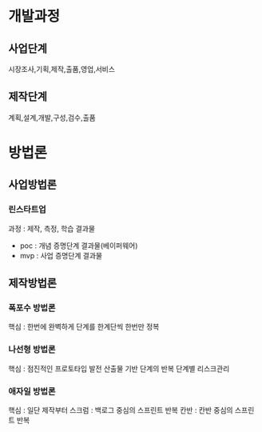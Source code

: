 # 개발과정
## 사업단계
시장조사,기획,제작,출품,영업,서비스

## 제작단계
계획,설계,개발,구성,검수,출품

# 방법론
## 사업방법론
### 린스타트업
과정 : 제작, 측정, 학습
결과물
- poc : 개념 증명단계 결과물(베이퍼웨어)
- mvp : 사업 증명단계 결과물

## 제작방법론
### 폭포수 방법론
핵심 : 한번에 완벽하게
단계를 한계단씩 한번만 정복

### 나선형 방법론
핵심 : 점진적인 프로토타입 발전
산출물 기반 단계의 반복
단계별 리스크관리

### 애자일 방법론
핵심 : 일단 제작부터
스크럼 : 백로그 중심의 스프린트 반복
칸반 : 칸반 중심의 스프린트 반복
